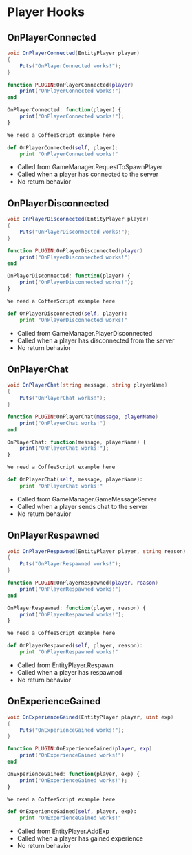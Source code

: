 # Player Hooks

## OnPlayerConnected

``` csharp
void OnPlayerConnected(EntityPlayer player)
{
    Puts("OnPlayerConnected works!");
}
```

``` lua
function PLUGIN:OnPlayerConnected(player)
    print("OnPlayerConnected works!")
end
```

``` javascript
OnPlayerConnected: function(player) {
    print("OnPlayerConnected works!");
}
```

``` coffeescript
We need a CoffeeScript example here
```

``` python
def OnPlayerConnected(self, player):
    print "OnPlayerConnected works!"
```

 * Called from GameManager.RequestToSpawnPlayer
 * Called when a player has connected to the server
 * No return behavior

## OnPlayerDisconnected

``` csharp
void OnPlayerDisconnected(EntityPlayer player)
{
    Puts("OnPlayerDisconnected works!");
}
```

``` lua
function PLUGIN:OnPlayerDisconnected(player)
    print("OnPlayerDisconnected works!")
end
```

``` javascript
OnPlayerDisconnected: function(player) {
    print("OnPlayerDisconnected works!");
}
```

``` coffeescript
We need a CoffeeScript example here
```

``` python
def OnPlayerDisconnected(self, player):
    print "OnPlayerDisconnected works!"
```

 * Called from GameManager.PlayerDisconnected
 * Called when a player has disconnected from the server
 * No return behavior

## OnPlayerChat

``` csharp
void OnPlayerChat(string message, string playerName)
{
    Puts("OnPlayerChat works!");
}
```

``` lua
function PLUGIN:OnPlayerChat(message, playerName)
    print("OnPlayerChat works!")
end
```

``` javascript
OnPlayerChat: function(message, playerName) {
    print("OnPlayerChat works!");
}
```

``` coffeescript
We need a CoffeeScript example here
```

``` python
def OnPlayerChat(self, message, playerName):
    print "OnPlayerChat works!"
```

 * Called from GameManager.GameMessageServer
 * Called when a player sends chat to the server
 * No return behavior

## OnPlayerRespawned

``` csharp
void OnPlayerRespawned(EntityPlayer player, string reason)
{
    Puts("OnPlayerRespawned works!");
}
```

``` lua
function PLUGIN:OnPlayerRespawned(player, reason)
    print("OnPlayerRespawned works!")
end
```

``` javascript
OnPlayerRespawned: function(player, reason) {
    print("OnPlayerRespawned works!");
}
```

``` coffeescript
We need a CoffeeScript example here
```

``` python
def OnPlayerRespawned(self, player, reason):
    print "OnPlayerRespawned works!"
```

 * Called from EntityPlayer.Respawn
 * Called when a player has respawned
 * No return behavior

## OnExperienceGained

``` csharp
void OnExperienceGained(EntityPlayer player, uint exp)
{
    Puts("OnExperienceGained works!");
}
```

``` lua
function PLUGIN:OnExperienceGained(player, exp)
    print("OnExperienceGained works!")
end
```

``` javascript
OnExperienceGained: function(player, exp) {
    print("OnExperienceGained works!");
}
```

``` coffeescript
We need a CoffeeScript example here
```

``` python
def OnExperienceGained(self, player, exp):
    print "OnExperienceGained works!"
```

 * Called from EntityPlayer.AddExp
 * Called when a player has gained experience
 * No return behavior
